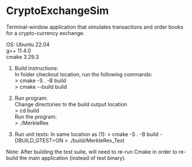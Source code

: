 # CryptoExchangeSim
Terminal-window application that simulates transactions and order books for a crypto-currency exchange.

OS: Ubuntu 22.04  
g++ 11.4.0  
cmake 3.29.3  

1. Build Instructions:  
      In folder checkout location, run the following commands:  
         > cmake -S . -B build  
         > cmake --build build  

2. Run program:  
      Change directories to the build output location  
         > cd build  
      Run the program:  
         > ./MerkleRex
3. Run unit tests:
      In same location as (1):
         > cmake -S . -B build -DBUILD_GTEST=ON
         > ./build/MerkleRex_Test

Note: After building the test suite, will need to re-run Cmake in order to re-build the main application (instead of test binary).
